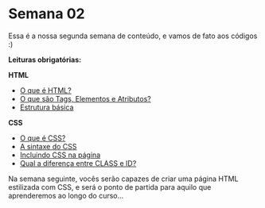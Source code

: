 ﻿# Semana 02

Essa é a nossa segunda semana de conteúdo, e vamos de fato aos códigos :)

**Leituras obrigatórias:**

**HTML**

- [O que é HTML?](http://tableless.github.io/iniciantes/manual/html/index.html)
- [O que são Tags, Elementos e Atributos?](http://tableless.github.io/iniciantes/manual/html/oquetags.html)
- [Estrutura básica](http://tableless.github.io/iniciantes/manual/html/estruturabasica.html)


**CSS**

- [O que é CSS?](http://tableless.github.io/iniciantes/manual/css/index.html)
- [A sintaxe do CSS](http://tableless.github.io/iniciantes/manual/css/sintaxe-css.html)
- [Incluindo CSS na página](http://tableless.github.io/iniciantes/manual/css/inserindo-css.html)
- [Qual a diferença entre CLASS e ID?](http://tableless.github.io/iniciantes/manual/css/class-id.html)

Na semana seguinte, vocês serão capazes de criar uma página HTML estilizada com CSS, e será o ponto de partida para aquilo que aprenderemos ao longo do curso...